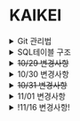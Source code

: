 # KAIKEI

<details>
<summary>Git 관리법</summary>
<div markdown="1">
<h3>master <-- Branch(Commit)</h3>

PPT참조

<h3>master --> Branch (Rebase) 하는법</h3>

Spring --> Window --> Show view --> other --> git Repositories 추가

git Repositories --> TeamSpring_src --> Branches --> Local --> (자신의 Branch ) --> Rebase
  --> Remote Tracking --> origin/master --> Rebase
</div>
</details>

<details>
<summary>SQL테이블 구조</summary>
<div markdown="1">
<img src="https://user-images.githubusercontent.com/54826450/67838268-41a95b80-fb34-11e9-84c8-2604f8c3e7ff.PNG">

SQL파일 Teamspring/구현에 있습니다.
</div>
</details>

<details>	
  <summary><del>10/29 변경사항</del></summary>
<div markdown="1">
  <h3>src -> main -> webapp -> WEB-INF -> spring -> root-context.xml userMapper밑에 추가</h3>
  
    <bean id="statementMapper" class="org.mybatis.spring.mapper.MapperFactoryBean">
       <property name="mapperInterface" value="com.ts.kaikei.dao.StatementDAO" />
       <property name="sqlSessionTemplate" ref="sqlSession" />
    </bean>
    
    <bean id="customerMapper" class="org.mybatis.spring.mapper.MapperFactoryBean">
       <property name="mapperInterface" value="com.ts.kaikei.dao.CustomerDAO" />
       <property name="sqlSessionTemplate" ref="sqlSession" />
    </bean>
    
    <bean id="accountMapper" class="org.mybatis.spring.mapper.MapperFactoryBean">
       <property name="mapperInterface" value="com.ts.kaikei.dao.AccountDAO" />
       <property name="sqlSessionTemplate" ref="sqlSession" />
    </bean>
    
    <bean id="companyMapper" class="org.mybatis.spring.mapper.MapperFactoryBean">
       <property name="mapperInterface" value="com.ts.kaikei.dao.CompanyDAO" />
       <property name="sqlSessionTemplate" ref="sqlSession" />
    </bean>

</div>
</details>

<details>
<summary>10/30 변경사항</summary>
<div markdown="1">
<h3>statement table 변경</h3>
date : varchar(8) --> date()
  
debetor : not null --> null
  
creditor : varchar --> integer
</div>
</details>

<details>
  <summary><del>10/31 변경사항</del></summary>
<div markdown="1">
  <h3>merge완료</h3>
  <h3>.gitignore 파일 추가</h3>
    target/

    root-context.xml
    pom.xml

</div>
</details>

<details>
<summary>11/01 변경사항</summary>
<div markdown="1">
<h3>company table 변경</h3>
state_cd --> auth_cd
</div>
</details>

<details>
<summary>!11/16 변경사항!</summary>
<div markdown="1">
<h3>1. 테마 자문받은 내용대로 수정하였습니다.</h3>
<h3>2. 세션 수정</h3>
	
  --> e.g) 회사코드 호출시
  
  --> String company_cd = httpSession.getAttribute("company_cd").toString(); 으로 부르시면 됩니다.
  
  현재 세션값
  
  	httpSession.setAttribute("id", getUserVO.getId()); // 로그인 user id
	
	httpSession.setAttribute("posit_cd", getUserVO.getPosit_cd()); // 직급 code
		
	httpSession.setAttribute("company_cd", getUserVO.getCompany_cd()); // 회사 code
	
<h3>3. 절대경로 /kaikei 제외</h3>

  --> Tomcat server.xml 마지막줄 변경
  
  --> Context docBase="KAIKEI" path="" reloadable="true" source="org.eclipse.jst.jee.server:KAIKEI"
  
</div>
</details>
